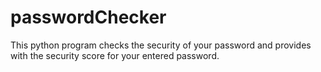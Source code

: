 # passwordChecker
This python program checks the security of your password and provides with the security score for your entered password.
